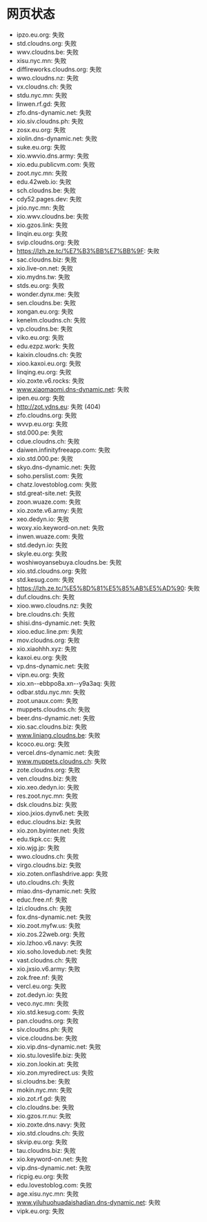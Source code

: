 # 网页状态
- ipzo.eu.org: 失败
- std.cloudns.org: 失败
- wwv.cloudns.be: 失败
- xisu.nyc.mn: 失败
- diffireworks.cloudns.org: 失败
- wwo.cloudns.nz: 失败
- vx.cloudns.ch: 失败
- stdu.nyc.mn: 失败
- linwen.rf.gd: 失败
- zfo.dns-dynamic.net: 失败
- xio.siv.cloudns.ph: 失败
- zosx.eu.org: 失败
- xiolin.dns-dynamic.net: 失败
- suke.eu.org: 失败
- xio.wwvio.dns.army: 失败
- xio.edu.publicvm.com: 失败
- zoot.nyc.mn: 失败
- edu.42web.io: 失败
- sch.cloudns.be: 失败
- cdy52.pages.dev: 失败
- jxio.nyc.mn: 失败
- xio.wwv.cloudns.be: 失败
- xio.gzos.link: 失败
- linqin.eu.org: 失败
- svip.cloudns.org: 失败
- https://lzh.ze.tc/%E7%B3%BB%E7%BB%9F: 失败
- sac.cloudns.biz: 失败
- xio.live-on.net: 失败
- xio.mydns.tw: 失败
- stds.eu.org: 失败
- wonder.dynx.me: 失败
- sen.cloudns.be: 失败
- xongan.eu.org: 失败
- kenelm.cloudns.ch: 失败
- vp.cloudns.be: 失败
- viko.eu.org: 失败
- edu.ezpz.work: 失败
- kaixin.cloudns.ch: 失败
- xioo.kaxoi.eu.org: 失败
- linqing.eu.org: 失败
- xio.zoxte.v6.rocks: 失败
- www.xiaomaomi.dns-dynamic.net: 失败
- ipen.eu.org: 失败
- http://zot.ydns.eu: 失败 (404)
- zfo.cloudns.org: 失败
- wvvp.eu.org: 失败
- std.000.pe: 失败
- cdue.cloudns.ch: 失败
- daiwen.infinityfreeapp.com: 失败
- xio.std.000.pe: 失败
- skyo.dns-dynamic.net: 失败
- soho.perslist.com: 失败
- chatz.lovestoblog.com: 失败
- std.great-site.net: 失败
- zoon.wuaze.com: 失败
- xio.zoxte.v6.army: 失败
- xeo.dedyn.io: 失败
- woxy.xio.keyword-on.net: 失败
- inwen.wuaze.com: 失败
- std.dedyn.io: 失败
- skyle.eu.org: 失败
- woshiwoyansebuya.cloudns.be: 失败
- xio.std.cloudns.org: 失败
- std.kesug.com: 失败
- https://lzh.ze.tc/%E5%8D%81%E5%85%AB%E5%AD%90: 失败
- duf.cloudns.ch: 失败
- xioo.wwo.cloudns.nz: 失败
- bre.cloudns.ch: 失败
- shisi.dns-dynamic.net: 失败
- xioo.educ.line.pm: 失败
- mov.cloudns.org: 失败
- xio.xiaohhh.xyz: 失败
- kaxoi.eu.org: 失败
- vp.dns-dynamic.net: 失败
- vipn.eu.org: 失败
- xio.xn--ebbpo8a.xn--y9a3aq: 失败
- odbar.stdu.nyc.mn: 失败
- zoot.unaux.com: 失败
- muppets.cloudns.ch: 失败
- beer.dns-dynamic.net: 失败
- xio.sac.cloudns.biz: 失败
- www.liniang.cloudns.be: 失败
- kcoco.eu.org: 失败
- vercel.dns-dynamic.net: 失败
- www.muppets.cloudns.ch: 失败
- zote.cloudns.org: 失败
- ven.cloudns.biz: 失败
- xio.xeo.dedyn.io: 失败
- res.zoot.nyc.mn: 失败
- dsk.cloudns.biz: 失败
- xioo.jxios.dynv6.net: 失败
- educ.cloudns.biz: 失败
- xio.zon.byinter.net: 失败
- edu.tkpk.cc: 失败
- xio.wjg.jp: 失败
- wwo.cloudns.ch: 失败
- virgo.cloudns.biz: 失败
- xio.zoten.onflashdrive.app: 失败
- uto.cloudns.ch: 失败
- miao.dns-dynamic.net: 失败
- educ.free.nf: 失败
- lzi.cloudns.ch: 失败
- fox.dns-dynamic.net: 失败
- xio.zoot.myfw.us: 失败
- xio.zos.22web.org: 失败
- xio.lzhoo.v6.navy: 失败
- xio.soho.lovedub.net: 失败
- vast.cloudns.ch: 失败
- xio.jxsio.v6.army: 失败
- zok.free.nf: 失败
- vercl.eu.org: 失败
- zot.dedyn.io: 失败
- veco.nyc.mn: 失败
- xio.std.kesug.com: 失败
- pan.cloudns.org: 失败
- siv.cloudns.ph: 失败
- vice.cloudns.be: 失败
- xio.vip.dns-dynamic.net: 失败
- xio.stu.loveslife.biz: 失败
- xio.zon.lookin.at: 失败
- xio.zon.myredirect.us: 失败
- si.cloudns.be: 失败
- mokin.nyc.mn: 失败
- xio.zot.rf.gd: 失败
- clo.cloudns.be: 失败
- xio.gzos.rr.nu: 失败
- xio.zoxte.dns.navy: 失败
- xio.std.cloudns.ch: 失败
- skvip.eu.org: 失败
- tau.cloudns.biz: 失败
- xio.keyword-on.net: 失败
- vip.dns-dynamic.net: 失败
- ricpig.eu.org: 失败
- edu.lovestoblog.com: 失败
- age.xisu.nyc.mn: 失败
- www.yiluhuohuadaishadian.dns-dynamic.net: 失败
- vipk.eu.org: 失败
